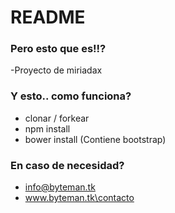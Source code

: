# README #


### Pero esto que es!!? ###

-Proyecto de miriadax 

### Y esto.. como funciona? ###

* clonar / forkear
* npm install
* bower install (Contiene bootstrap)

### En caso de necesidad? ###

* info@byteman.tk
* www.byteman.tk\contacto